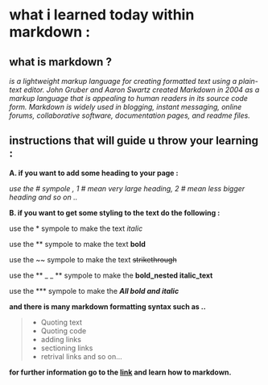 # what i learned today within markdown :

## what is markdown ?
*is a lightweight markup language for creating formatted text using a plain-text editor.
John Gruber and Aaron Swartz created Markdown in 2004 as a markup language that is appealing to human readers in its source code form.
Markdown is widely used in blogging, instant messaging,
online forums, collaborative software, documentation pages, and readme files.*

## instructions that will guide u throw your learning :
**A. if you want to add some heading to your page :**

*use the \# sympole , 1 \# mean very large heading, 2 \# mean less bigger heading and so on ..*

**B. if you want to get some styling to the text do the following :**

use the \* sympole to make the text *italic*

use the \** sympole to make the text **bold**

use the \~~ sympole to make the text ~~strikethrough~~

use the \** _ _ ** sympole to make the  **bold_nested italic_text**

use the \*** sympole to make the ***All bold and italic***


**and there is many markdown formatting syntax such as ..**
> - Quoting text
> - Quoting code
> - adding links
> - sectioning links
> - retrival links and so on...

**for further information go to the [link](https://docs.github.com/en/github/writing-on-github/basic-writing-and-formatting-syntax) and learn how to markdown.**

      
